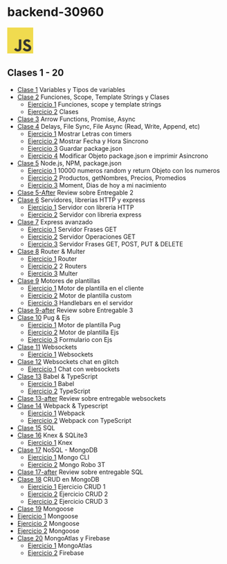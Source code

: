 # backend-30960
<img src="../utils/img/js.png" alt="JS" width="60"/>

## Clases 1 - 20
  
* [Clase 1](./clase-1) Variables y Tipos de variables
* [Clase 2](./clase-2) Funciones, Scope, Template Strings y Clases
    * [Ejercicio 1](./clase-2/4-ejercicio1) Funciones, scope y template strings
    * [Ejercicio 2](./clase-2/6-ejercicio-2) Clases
* [Clase 3](./clase-3) Arrow Functions, Promise, Async
* [Clase 4](./clase-4) Delays, File Sync, File Async (Read, Write, Append, etc)
    * [Ejercicio 1](./clase-4/2-ejercicio-1/) Mostrar Letras con timers
    * [Ejercicio 2](./clase-4/4-ejercicio-2/) Mostrar Fecha y Hora Sincrono
    * [Ejercicio 3](./clase-4/6-ejercicio-3/) Guardar package.json
    * [Ejercicio 4](./clase-4/7-ejercicio-4/) Modificar Objeto package.json e imprimir Asincrono
* [Clase 5](./clase-5) Node.js, NPM, package.json
    * [Ejercicio 1](./clase-5/2-ejercicio-1/) 10000 numeros random y return Objeto con los numeros
    * [Ejercicio 2](./clase-5/3-ejercicio-2/) Productos, getNombres, Precios, Promedios
    * [Ejercicio 3](./clase-5/5-ejercicio-3/) Moment, Dias de hoy a mi nacimiento
* [Clase 5-After](./clase-5-afterclass) Review sobre Entregable 2
* [Clase 6](./clase-6) Servidores, librerias HTTP y express
    * [Ejercicio 1](./clase-6/2-ejercicio-1/) Servidor con libreria HTTP
    * [Ejercicio 2](./clase-6/4-ejercicio-2/) Servidor con libreria express
* [Clase 7](./clase-7) Express avanzado
    * [Ejercicio 1](./clase-7/2-ejercicio-1/) Servidor Frases GET
    * [Ejercicio 2](./clase-7/3-ejercicio-2/) Servidor Operaciones GET
    * [Ejercicio 3](./clase-7/4-ejercicio-3/) Servidor Frases GET, POST, PUT & DELETE
* [Clase 8](./clase-8) Router & Multer
    * [Ejercicio 1](./clase-8/2-ejercicio-1/) Router
    * [Ejercicio 2](./clase-8/3-ejercicio-2/) 2 Routers
    * [Ejercicio 3](./clase-8/5-ejercicio-3/) Multer
* [Clase 9](./clase-9) Motores de plantillas
    * [Ejercicio 1](./clase-9/1-ejercicio-1/) Motor de plantilla en el cliente
    * [Ejercicio 2](./clase-9/2-ejercicio-2/) Motor de plantilla custom
    * [Ejercicio 3](./clase-9/3-ejercicio-3/) Handlebars en el servidor
* [Clase 9-after](./clase-9-afterclass) Review sobre Entregable 3
* [Clase 10](./clase-10) Pug & Ejs
    * [Ejercicio 1](./clase-10/2-ejercicio-1/) Motor de plantilla Pug
    * [Ejercicio 2](./clase-10/4-ejercicio-3/) Motor de plantilla Ejs 
    * [Ejercicio 3](./clase-10/5-ejercicio-3/) Formulario con Ejs
* [Clase 11](./clase-11) Websockets
    * [Ejercicio 1](./clase-11/2-ejercicio-1/) Websockets
* [Clase 12](./clase-12) Websockets chat en glitch
    * [Ejercicio 1](./clase-12/2-ejercicio-1/) Chat con websockets
* [Clase 13](./clase-13) Babel & TypeScript
    * [Ejercicio 1](./clase-13/2-ejercicio-1/) Babel
    * [Ejercicio 2](./clase-13/4-ejercicio-2/) TypeScript
* [Clase 13-after](./clase-13-afterclass/) Review sobre entregable websockets
* [Clase 14](./clase-14) Webpack & Typescript
    * [Ejercicio 1](./clase-14/2-ejercicio-1/) Webpack
    * [Ejercicio 2](./clase-14/4-ejercicio-2/) Webpack con TypeScript
* [Clase 15](./clase-15) SQL
* [Clase 16](./clase-16) Knex & SQLite3
    * [Ejercicio 1](./clase-16/2-ejercicio-1/) Knex
* [Clase 17](./clase-17) NoSQL - MongoDB
    * [Ejercicio 1](./clase-17/1/) Mongo CLI
    * [Ejercicio 2](./clase-17/2/) Mongo Robo 3T
* [Clase 17-after](./clase-17-afterclass) Review sobre entregable SQL
* [Clase 18](./clase-18) CRUD en MongoDB
    * [Ejercicio 1](./clase-18/1-ejercicio-1) Ejercicio CRUD 1
    * [Ejercicio 2](./clase-18/2-ejercicio-2) Ejercicio CRUD 2
    * [Ejercicio 2](./clase-18/3-ejercicio-3) Ejercicio CRUD 3
* [Clase 19](./clase-19) Mongoose
* [Ejercicio 1](./clase-19/2-ejercicio-1) Mongoose
* [Ejercicio 2](./clase-19/3-ejercicio-2) Mongoose
* [Ejercicio 2](./clase-19/4-ejercicio-3) Mongoose
* [Clase 20](./clase-20) MongoAtlas y Firebase
    * [Ejercicio 1](./clase-20/1-ejercicio-1) MongoAtlas
    * [Ejercicio 2](./clase-20/3-ejercicio-2) Firebase